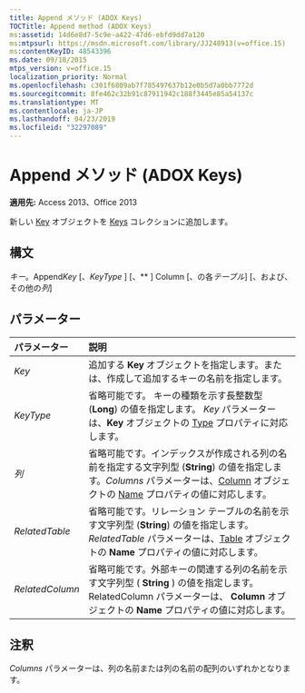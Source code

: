 ```yaml
---
title: Append メソッド (ADOX Keys)
TOCTitle: Append method (ADOX Keys)
ms:assetid: 14d6e8d7-5c9e-a422-47d6-ebfd9dd7a120
ms:mtpsurl: https://msdn.microsoft.com/library/JJ248913(v=office.15)
ms:contentKeyID: 48543396
ms.date: 09/18/2015
mtps_version: v=office.15
localization_priority: Normal
ms.openlocfilehash: c301f6809ab7f785497637b12e0b5d7a0bb7772d
ms.sourcegitcommit: 8fe462c32b91c87911942c188f3445e85a54137c
ms.translationtype: MT
ms.contentlocale: ja-JP
ms.lasthandoff: 04/23/2019
ms.locfileid: "32297089"
---
```

# <a name="append-method-adox-keys"></a>Append メソッド (ADOX Keys)

**適用先:** Access 2013、Office 2013

新しい [Key](key-object-adox.md) オブジェクトを [Keys](keys-collection-adox.md) コレクションに追加します。

## <a name="syntax"></a>構文

*キー*。Append*Key* \[、*KeyType* \] \[、** \] Column \[、の各*テーブル*\] \[、および、その他の*列*\]

## <a name="parameters"></a>パラメーター

|パラメーター|説明|
|:--------|:----------|
|*Key* |追加する **Key** オブジェクトを指定します。または、作成して追加するキーの名前を指定します。|
|*KeyType* |省略可能です。 キーの種類を示す長整数型 (**Long**) の値を指定します。 *Key* パラメーターは、**Key** オブジェクトの [Type](https://docs.microsoft.com/office/vba/access/concepts/miscellaneous/type-property-keyadox) プロパティに対応します。|
|*列* |省略可能です。インデックスが作成される列の名前を指定する文字列型 (**String**) の値を指定します。*Columns* パラメーターは、[Column](column-object-adox.md) オブジェクトの [Name](name-property-adox.md) プロパティの値に対応します。|
|*RelatedTable* |省略可能です。リレーション テーブルの名前を示す文字列型 (**String**) の値を指定します。*RelatedTable* パラメーターは、[Table](table-object-adox.md) オブジェクトの **Name** プロパティの値に対応します。|
|*RelatedColumn* |省略可能です。外部キーの関連する列の名前を示す文字列型 ( **String** ) の値を指定します。RelatedColumn パラメーターは、 **Column** オブジェクトの **Name** プロパティの値に対応します。|

## <a name="remarks"></a>注釈

*Columns* パラメーターは、列の名前または列の名前の配列のいずれかとなります。

